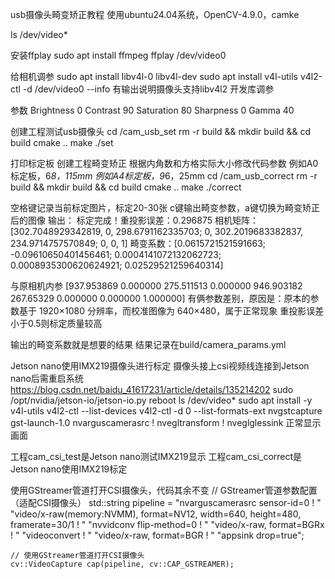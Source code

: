 usb摄像头畸变矫正教程
使用ubuntu24.04系统，OpenCV-4.9.0，camke

ls /dev/video*

安装ffplay
sudo apt install ffmpeg
ffplay /dev/video0

给相机调参
sudo apt install libv4l-0 libv4l-dev
sudo apt install v4l-utils
v4l2-ctl -d /dev/video0 --info
有输出说明摄像头支持libv4l2 开发库调参

参数
Brightness  0
Contrast    90
Saturation  80
Sharpness   0
Gamma       40

创建工程测试usb摄像头
cd /cam_usb_set
rm -r build && mkdir build && cd build
cmake ..
make
./set

打印标定板
创建工程畸变矫正
根据内角数和方格实际大小修改代码参数
例如A0标定板，6*8，115mm
例如A4标定板，9*6，25mm
cd /cam_usb_correct
rm -r build && mkdir build && cd build
cmake ..
make
./correct

空格键记录当前标定图片，标定20-30张
c键输出畸变参数，a键切换为畸变矫正后的图像
输出：
标定完成！重投影误差：0.296875
相机矩阵：
[302.7048929342819, 0, 298.6791162335703;
 0, 302.2019683382837, 234.9714757570849;
 0, 0, 1]
畸变系数：[0.0615721521591663;
 -0.09610650401456461;
 0.0004141072132062723;
 0.0008935300620624921;
 0.02529521259640314]
 
 与原相机内参
[937.953869  0.000000    275.511513
 0.000000    946.903182  267.65329
 0.000000    0.000000    1.000000]
 有俩参数差别，原因是：原本的参数基于 1920×1080 分辨率，而校准图像为 640×480，属于正常现象
 重投影误差小于0.5则标定质量较高
 
 输出的畸变系数就是想要的结果
结果记录在build/camera_params.yml



Jetson nano使用IMX219摄像头进行标定
摄像头接上csi视频线连接到Jetson nano后需重启系统
https://blog.csdn.net/baidu_41617231/article/details/135214202
sudo /opt/nvidia/jetson-io/jetson-io.py
reboot
ls /dev/video*
sudo apt install -y v4l-utils
v4l2-ctl --list-devices
v4l2-ctl -d 0 --list-formats-ext
nvgstcapture
gst-launch-1.0  nvarguscamerasrc ! nvegltransform ! nveglglessink
正常显示画面

工程cam_csi_test是Jetson nano测试IMX219显示
工程cam_csi_correct是Jetson nano使用IMX219标定

使用GStreamer管道打开CSI摄像头，代码其余不变
    // GStreamer管道参数配置（适配CSI摄像头）
    std::string pipeline = "nvarguscamerasrc sensor-id=0 ! "
        "video/x-raw(memory:NVMM), format=NV12, width=640, height=480, framerate=30/1 ! "
        "nvvidconv flip-method=0 ! "
        "video/x-raw, format=BGRx ! "
        "videoconvert ! "
        "video/x-raw, format=BGR ! "
        "appsink drop=true";

    // 使用GStreamer管道打开CSI摄像头
    cv::VideoCapture cap(pipeline, cv::CAP_GSTREAMER);
